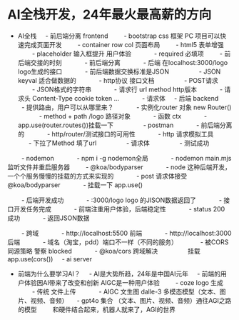 # AI全栈开发，24年最火最高薪的方向

- AI全栈
    - 前后端分离 frontend
        - bootstrap css 框架 PC 项目可以快速完成页面开发
        - container row col 页面布局
        - html5 表单增强
            - placeholder 输入框提升 用户体验
            - required 必填项
        - 前后端交接的时刻
            - 前后端分离
            - 后端 在localhost:3000/logo logo生成的接口
            - 前后端数据交换标准是JSON
                - JSON keyval 适合做数据的
            - http协议 接口文档
                - POST请求
                - JSON格式的字符串
            - 请求行 url method http版本
            - 请求头 Content-Type cookie token ...
            - 请求体
    - 后端 backend
        - 提供路由，用户可以从哪里来？
            - 实例化router 对象 new Router()
            - method + path /logo 路径对象
            - 函数 ctx 
            - app.use(router.routes())挂载一下
        
        - postman
            - 前后端分离的
            - http/router/测试接口的可用性
            - http 请求模拟工具
                - 下拉了Method 填了url
                - 请求体
                - 测试成功 

        - nodemon
            - npm i -g nodemon全局
            - nodemon main.mjs 监听文件并重启服务器
        - @koa/bodyparser
            - node 这种后端开发，一个个服务慢慢的挂载的方式来实现的
            - post 请求体接受 @koa/bodyparser
            - 挂载一下 app.use()

        - 后端开发成功
            - :3000/logo logo 的JISON数据返回了
            - 接口开发任务完成
            - 前端注重用户体验，后端稳定性
            - status 200 成功
            - 返回JSON数据

        - 跨域
            - http://localhost:5500 前端
            - http://localhost:3000 后端
            - 域名（淘宝，pdd）端口不一样（不同的服务）
            - 被CORS 同源策略 警察 blocked
            - @koa/cors 跨域解决
                挂载 app.use(cors())
    - ai server 

- 前端为什么要学习AI？
    - AI是大势所趋，24年是中国AI元年
    - 前端的用户体验因AI带来了改变和创新 AIGC是一种用户体验 
        - coze logo 生成
            - 传统 文件上传
            - AIGC 文生图 dalle-3 多模态模型（文本、图片、视频、音频）
    - gpt4o 集合 （文本、图片、视频、音频）通往AGI之路的模型
        和硬件结合起来，机器人就来了，AGI的世界